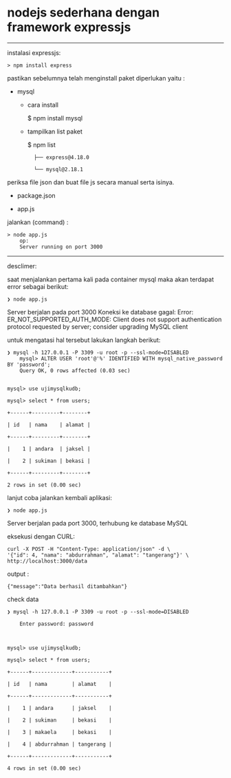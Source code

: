 
# nodejs sederhana dengan framework expressjs #

---

instalasi expressjs:

    > npm install express


pastikan sebelumnya telah menginstall paket diperlukan yaitu :

- mysql

    - cara install

        $ npm install mysql

    - tampilkan list paket
    
        $ npm list
  
            ├── express@4.18.0
        
            └── mysql@2.18.1



periksa file json dan buat file js secara manual serta isinya.

- package.json

- app.js



jalankan (command) :

    > node app.js
        op:
        Server running on port 3000




---



desclimer:

saat menjalankan pertama kali pada container mysql maka akan terdapat error sebagai berikut:

    ❯ node app.js



Server berjalan pada port 3000
Koneksi ke database gagal:  Error: ER_NOT_SUPPORTED_AUTH_MODE: Client does not support authentication protocol requested by server; consider upgrading MySQL client


untuk mengatasi hal tersebut lakukan langkah berikut:


    ❯ mysql -h 127.0.0.1 -P 3309 -u root -p --ssl-mode=DISABLED
        mysql> ALTER USER 'root'@'%' IDENTIFIED WITH mysql_native_password BY 'password';
        Query OK, 0 rows affected (0.03 sec)


    mysql> use ujimysqlkudb;
    
    mysql> select * from users;
    
    +------+---------+--------+
    
    | id   | nama    | alamat |
    
    +------+---------+--------+
    
    |    1 | andara  | jaksel |
    
    |    2 | sukiman | bekasi |
    
    +------+---------+--------+
    
    2 rows in set (0.00 sec)




lanjut coba jalankan kembali aplikasi:

    ❯ node app.js



Server berjalan pada port 3000, terhubung ke database MySQL

eksekusi dengan CURL:
    
    curl -X POST -H "Content-Type: application/json" -d \
    '{"id": 4, "nama": "abdurrahman", "alamat": "tangerang"}' \
    http://localhost:3000/data


output :

    {"message":"Data berhasil ditambahkan"}




check data

    ❯ mysql -h 127.0.0.1 -P 3309 -u root -p --ssl-mode=DISABLED

        Enter password: password



    mysql> use ujimysqlkudb;
    
    mysql> select * from users;
    
    +------+-------------+-----------+
    
    | id   | nama        | alamat    |
    
    +------+-------------+-----------+
    
    |    1 | andara      | jaksel    |
    
    |    2 | sukiman     | bekasi    |
    
    |    3 | makaela     | bekasi    |
    
    |    4 | abdurrahman | tangerang |
    
    +------+-------------+-----------+
    
    4 rows in set (0.00 sec)

